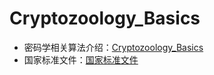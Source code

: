 # Cryptozoology_Basics
- 密码学相关算法介绍：[Cryptozoology_Basics](Cryptozoology_Basics.md)
- 国家标准文件：[国家标准文件](国家标准文件.md)
